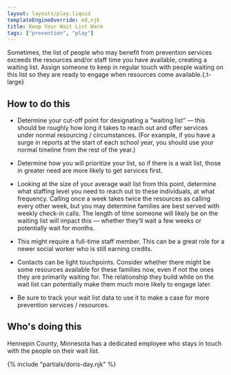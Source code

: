 ```yaml
---
layout: layouts/play.liquid
templateEngineOverride: md,njk
title: Keep Your Wait List Warm
tags: ["prevention", "play"]
---
```


Sometimes, the list of people who may benefit from prevention services exceeds the resources and/or staff time you have available, creating a waiting list. Assign someone to keep in regular touch with people waiting on this list so they are ready to engage when resources come available.{.t-large}

## How to do this

* Determine your cut-off point for designating a “waiting list” — this should be roughly how long it takes to reach out and offer services under normal resourcing / circumstances. (For example, if you have a surge in reports at the start of each school year, you should use your normal timeline from the rest of the year.)

* Determine how you will prioritize your list, so if there is a wait list, those in greater need are more likely to get services first.

* Looking at the size of your average wait list from this point, determine what staffing level you need to reach out to these individuals, at what frequency. Calling once a week takes twice the resources as calling every other week, but you may determine families are best served with weekly check-in calls. The length of time someone will likely be on the waiting list will impact this — whether they’ll wait a few weeks or potentially wait for months.

* This might require a full-time staff member. This can be a great role for a newer social worker who is still earning credits.

* Contacts can be light touchpoints. Consider whether there might be some resources available for these families now, even if not the ones they are primarily waiting for. The relationship they build while on the wait list can potentially make them much more likely to engage later.

* Be sure to track your wait list data to use it to make a case for more prevention services / resources.

## Who's doing this

Hennepin County, Minnesota has a dedicated employee who stays in touch with the people on their wait list.

{% include "partials/doris-day.njk" %}